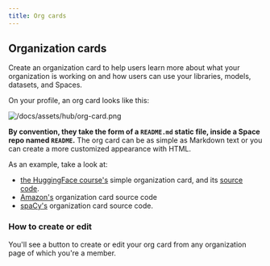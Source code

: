 ```yaml
---
title: Org cards
---
```


## Organization cards

Create an organization card to help users learn more about what your organization is working on and how users can use your libraries, models, datasets, and Spaces. 

On your profile, an org card looks like this:

![/docs/assets/hub/org-card.png](/docs/assets/hub/org-card.png)


**By convention, they take the form of a `README.md` static file, inside a Space repo named `README`.** The org card can be as simple as Markdown text or you can create a more customized appearance with HTML.

As an example, take a look at:

* [the HuggingFace course's](https://huggingface.co/huggingface-course) simple organization card, and its [source code](https://huggingface.co/spaces/huggingface-course/README/blob/main/README.md).
* [Amazon's](https://huggingface.co/spaces/amazon/README/blob/main/README.md) organization card source code
* [spaCy's](https://huggingface.co/spaces/spacy/README/blob/main/README.md) organization card source code.

### How to create or edit

You'll see a button to create or edit your org card from any organization page of which you're a member.
